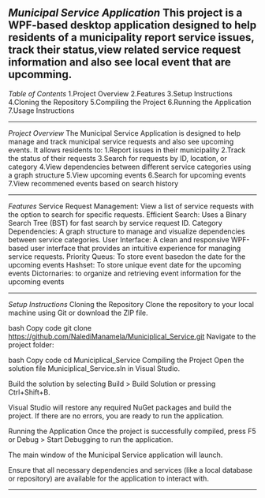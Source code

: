 *Municipal Service Application*
This project is a WPF-based desktop application designed to help residents of a municipality report service issues, track their status,view related service request information and 
also see local event that are upcomming.
---------------------------------------------------------------------------------------------------------------------------------------------------------------------------------

*Table of Contents*
1.Project Overview
2.Features
3.Setup Instructions
4.Cloning the Repository
5.Compiling the Project
6.Running the Application
7.Usage Instructions

-------------------------------------------------------------------------------------------------------------------------------------------------------------------------------------

*Project Overview*
The Municipal Service Application is designed to help manage and track municipal service requests and also see upcoming events. It allows residents to:
1.Report issues in their municipality
2.Track the status of their requests
3.Search for requests by ID, location, or category
4.View dependencies between different service categories using a graph structure
5.View upcoming events 
6.Search for upcoming events
7.View recommened events based on search history 

---------------------------------------------------------------------------------------------------------------------------------------------------------------------------------------

*Features*
Service Request Management: View a list of service requests with the option to search for specific requests.
Efficient Search: Uses a Binary Search Tree (BST) for fast search by service request ID.
Category Dependencies: A graph structure to manage and visualize dependencies between service categories.
User Interface: A clean and responsive WPF-based user interface that provides an intuitive experience for managing service requests.
Priority Queus: To store event basedon the date for the upcoming events 
Hashset: To store unique event date for the upcoming events
Dictornaries: to organize and retrieving event information for the upcoming events 

--------------------------------------------------------------------------------------------------------------------------------------------------------------------------------------
*Setup Instructions*
Cloning the Repository
Clone the repository to your local machine using Git or download the ZIP file.

bash
Copy code
git clone https://github.com/NalediManamela/Municiplical_Service.git
Navigate to the project folder:

bash
Copy code
cd Municiplical_Service
Compiling the Project
Open the solution file Municiplical_Service.sln in Visual Studio.

Build the solution by selecting Build > Build Solution or pressing Ctrl+Shift+B.

Visual Studio will restore any required NuGet packages and build the project. If there are no errors, you are ready to run the application.

Running the Application
Once the project is successfully compiled, press F5 or Debug > Start Debugging to run the application.

The main window of the Municipal Service application will launch.

Ensure that all necessary dependencies and services (like a local database or repository) are available for the application to interact with.

--------------------------------------------------------------------------------------------------------------------------------------------------------------------------------------


